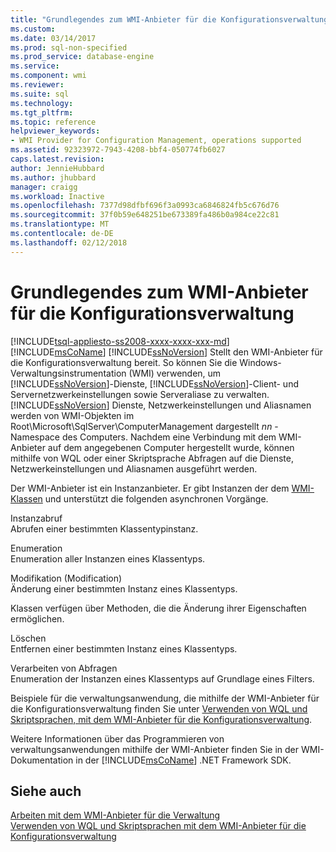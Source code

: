 ```yaml
---
title: "Grundlegendes zum WMI-Anbieter für die Konfigurationsverwaltung | Microsoft Docs"
ms.custom: 
ms.date: 03/14/2017
ms.prod: sql-non-specified
ms.prod_service: database-engine
ms.service: 
ms.component: wmi
ms.reviewer: 
ms.suite: sql
ms.technology: 
ms.tgt_pltfrm: 
ms.topic: reference
helpviewer_keywords:
- WMI Provider for Configuration Management, operations supported
ms.assetid: 92323972-7943-4208-bbf4-050774fb6027
caps.latest.revision: 
author: JennieHubbard
ms.author: jhubbard
manager: craigg
ms.workload: Inactive
ms.openlocfilehash: 7377d98dfbf696f3a0993ca6846824fb5c676d76
ms.sourcegitcommit: 37f0b59e648251be673389fa486b0a984ce22c81
ms.translationtype: MT
ms.contentlocale: de-DE
ms.lasthandoff: 02/12/2018
---
```

# <a name="understanding-the-wmi-provider-for-configuration-management"></a>Grundlegendes zum WMI-Anbieter für die Konfigurationsverwaltung
[!INCLUDE[tsql-appliesto-ss2008-xxxx-xxxx-xxx-md](../../includes/tsql-appliesto-ss2008-xxxx-xxxx-xxx-md.md)]
  [!INCLUDE[msCoName](../../includes/msconame-md.md)] [!INCLUDE[ssNoVersion](../../includes/ssnoversion-md.md)] Stellt den WMI-Anbieter für die Konfigurationsverwaltung bereit. So können Sie die Windows-Verwaltungsinstrumentation (WMI) verwenden, um [!INCLUDE[ssNoVersion](../../includes/ssnoversion-md.md)]-Dienste, [!INCLUDE[ssNoVersion](../../includes/ssnoversion-md.md)]-Client- und Servernetzwerkeinstellungen sowie Serveraliase zu verwalten. [!INCLUDE[ssNoVersion](../../includes/ssnoversion-md.md)] Dienste, Netzwerkeinstellungen und Aliasnamen werden von WMI-Objekten im Root\Microsoft\SqlServer\ComputerManagement dargestellt *nn*  -Namespace des Computers. Nachdem eine Verbindung mit dem WMI-Anbieter auf dem angegebenen Computer hergestellt wurde, können mithilfe von WQL oder einer Skriptsprache Abfragen auf die Dienste, Netzwerkeinstellungen und Aliasnamen ausgeführt werden.  
  
 Der WMI-Anbieter ist ein Instanzanbieter. Er gibt Instanzen der dem [WMI-Klassen](../../relational-databases/wmi-provider-configuration-classes/wmi-provider-for-configuration-management-classes.md) und unterstützt die folgenden asynchronen Vorgänge.  
  
 Instanzabruf  
 Abrufen einer bestimmten Klassentypinstanz.  
  
 Enumeration  
 Enumeration aller Instanzen eines Klassentyps.  
  
 Modifikation (Modification)  
 Änderung einer bestimmten Instanz eines Klassentyps.  
  
 Klassen verfügen über Methoden, die die Änderung ihrer Eigenschaften ermöglichen.  
  
 Löschen  
 Entfernen einer bestimmten Instanz eines Klassentyps.  
  
 Verarbeiten von Abfragen  
 Enumeration der Instanzen eines Klassentyps auf Grundlage eines Filters.  
  
 Beispiele für die verwaltungsanwendung, die mithilfe der WMI-Anbieter für die Konfigurationsverwaltung finden Sie unter [Verwenden von WQL und Skriptsprachen, mit dem WMI-Anbieter für die Konfigurationsverwaltung](../../relational-databases/wmi-provider-configuration/using-wql-and-scripting-languages-with-the-wmi-provider.md).  
  
 Weitere Informationen über das Programmieren von verwaltungsanwendungen mithilfe der WMI-Anbieter finden Sie in der WMI-Dokumentation in der [!INCLUDE[msCoName](../../includes/msconame-md.md)] .NET Framework SDK.  
  
## <a name="see-also"></a>Siehe auch  
 [Arbeiten mit dem WMI-Anbieter für die Verwaltung](../../relational-databases/wmi-provider-configuration/working-with-the-wmi-provider-for-configuration-management.md)   
 [Verwenden von WQL und Skriptsprachen mit dem WMI-Anbieter für die Konfigurationsverwaltung](../../relational-databases/wmi-provider-configuration/using-wql-and-scripting-languages-with-the-wmi-provider.md)  
  
  
